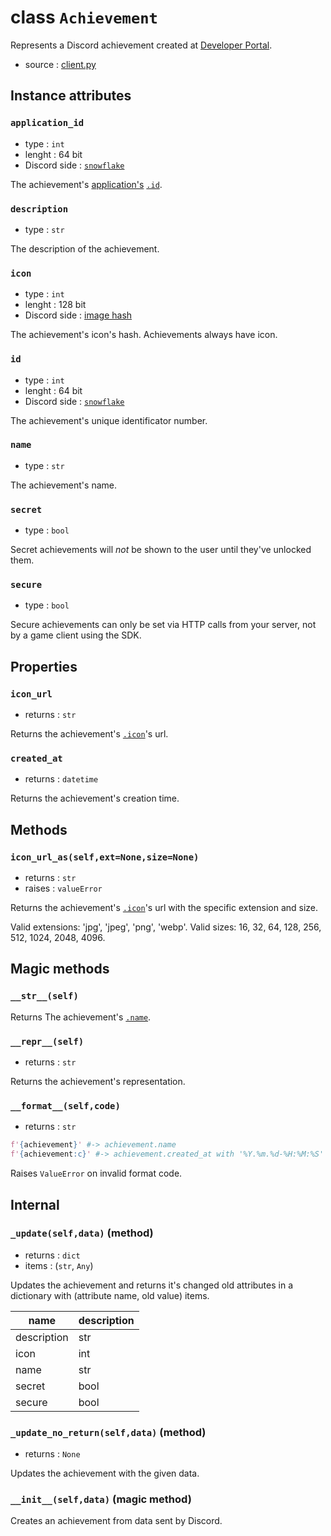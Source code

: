 # class `Achievement`

Represents a Discord achievement created at
[Developer Portal](https://discordapp.com/developers).

- source : [client.py](https://github.com/HuyaneMatsu/hata/blob/master/hata/discord/client.py)

## Instance attributes

### `application_id`

- type : `int`
- lenght : 64 bit
- Discord side : [`snowflake`](https://github.com/discordapp/discord-api-docs/blob/master/docs/Reference.md#snowflakes)
    
The achievement's [application's](Application.md)
[`.id`](Application.md#instance-attributes).

### `description`

- type : `str`

The description of the achievement.

### `icon`

- type : `int`
- lenght : 128 bit
- Discord side : [image hash](https://github.com/discordapp/discord-api-docs/blob/master/docs/Reference.md#cdn-endpoints)

The achievement's icon's hash. Achievements always have icon.

### `id`

- type : `int`
- lenght : 64 bit
- Discord side : [`snowflake`](https://github.com/discordapp/discord-api-docs/blob/master/docs/Reference.md#snowflakes)
    
The achievement's unique identificator number.

### `name`

- type : `str`

The achievement's name.

### `secret`

- type : `bool`

Secret achievements will *not* be shown to the user until they've unlocked
them.

### `secure`

- type : `bool`

Secure achievements can only be set via HTTP calls from your server, not by a
game client using the SDK.

## Properties

### `icon_url`

- returns : `str`

Returns the achievement's [`.icon`](#icon)'s url.

### `created_at`

- returns : `datetime`

Returns the achievement's creation time.

## Methods

### `icon_url_as(self,ext=None,size=None)`

- returns : `str`
- raises : `valueError`

Returns the achievement's [`.icon`](#icon)'s url with the specific extension
and size.

Valid extensions: 'jpg', 'jpeg', 'png', 'webp'.
Valid sizes: 16, 32, 64, 128, 256, 512, 1024, 2048, 4096.

## Magic methods

### `__str__(self)`

Returns The achievement's [`.name`](#name).

### `__repr__(self)`

- returns : `str`

Returns the achievement's representation.

### `__format__(self,code)`

- returns : `str`

```python
f'{achievement}' #-> achievement.name
f'{achievement:c}' #-> achievement.created_at with '%Y.%m.%d-%H:%M:%S' format
```

Raises `ValueError` on invalid format code.

## Internal

### `_update(self,data)` (method)

- returns : `dict`
- items : (`str`, `Any`)

Updates the achievement and returns it's changed old attributes in a dictionary
with (attribute name, old value) items.

| name          | description   |
|---------------|---------------|
| description   | str           |
| icon          | int           |
| name          | str           |
| secret        | bool          |
| secure        | bool          |

### `_update_no_return(self,data)` (method)

- returns : `None`

Updates the achievement with the given data.

### `__init__(self,data)` (magic method)

Creates an achievement from data sent by Discord.
